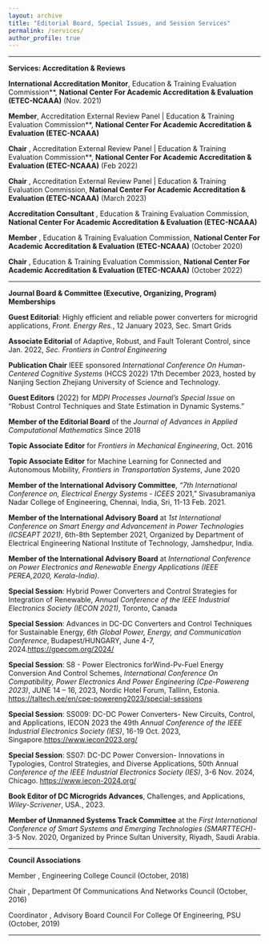 ```yaml
---
layout: archive
title: "Editorial Board, Special Issues, and Session Services"
permalink: /services/
author_profile: true
---
```


**********************************************************************************************
**Services: Accreditation & Reviews**

**International Accreditation Monitor**, Education & Training Evaluation Commission**, __National Center For Academic Accreditation & Evaluation (ETEC-NCAAA)__ (Nov. 2021)

**Member**, Accreditation External Review Panel | Education & Training Evaluation Commission**, __National Center For Academic Accreditation & Evaluation (ETEC-NCAAA)__

**Chair** , Accreditation External Review Panel | Education & Training Evaluation Commission**, __National Center For Academic Accreditation & Evaluation (ETEC-NCAAA)__ (Feb 2022)

**Chair** , Accreditation External Review Panel | Education & Training Evaluation Commission, __National Center For Academic Accreditation & Evaluation (ETEC-NCAAA)__ (March 2023)

**Accreditation Consultant** , Education & Training Evaluation Commission, __National Center For Academic Accreditation & Evaluation (ETEC-NCAAA)__

**Member** , Education & Training Evaluation Commission, __National Center For Academic Accreditation & Evaluation (ETEC-NCAAA)__ (October 2020)

**Chair** , Education & Training Evaluation Commission, __National Center For Academic Accreditation & Evaluation (ETEC-NCAAA)__ (October 2022)

**********************************************************************************************
**Journal Board & Committee (Executive, Organizing, Program) Memberships**

**Guest Editorial**: Highly efficient and reliable power converters for microgrid applications, _Front. Energy Res._, 12 January 2023, Sec. Smart Grids

**Associate Editorial** of Adaptive, Robust, and Fault Tolerant Control, since Jan. 2022, _Sec. Frontiers in Control Engineering_

**Publication Chair** IEEE sponsored _International Conference On Human-Centered Cognitive Systems_ (HCCS 2022) 17th December 2023, hosted by Nanjing Section Zhejiang University of Science and Technology.

**Guest Editors** (2022) for _MDPI Processes Journal’s Special Issue_ on “Robust Control Techniques and State Estimation in Dynamic Systems.”

**Member of the Editorial Board** of the _Journal of Advances in Applied Computational Mathematics_ Since 2018 

**Topic Associate Editor** for _Frontiers in Mechanical Engineering_, Oct. 2016

**Topic Associate Editor** for Machine Learning for Connected and Autonomous Mobility, _Frontiers in Transportation Systems_, June 2020

**Member of the International Advisory Committee**, _“7th International Conference on, Electrical Energy Systems - ICEES_ 2021,” Sivasubramaniya Nadar College of Engineering, Chennai, India, Sri, 11-13 Feb. 2021.

**Member of the International Advisory Board** at _1st International Conference on Smart Energy and Advancement in Power Technologies (ICSEAPT 2021)_, 6th-8th September 2021, Organized by Department of Electrical Engineering
National Institute of Technology, Jamshedpur, India.

**Member of the International Advisory Board** at _International Conference on Power Electronics and Renewable Energy Applications (IEEE PEREA,2020, Kerala-India)_.

**Special Session**: Hybrid Power Converters and Control Strategies for Integration of Renewable, _Annual Conference of the IEEE Industrial Electronics Society (IECON 2021)_, Toronto, Canada

**Special Session**: Advances in DC-DC Converters and Control Techniques for Sustainable Energy, _6th Global Power, Energy, and Communication Conference_, Budapest/HUNGARY, June 4-7, 2024.https://gpecom.org/2024/

**Special Session**: S8 - Power Electronics forWind-Pv-Fuel Energy Conversion And Control Schemes, _International Conference On Compatibility, Power Electronics And Power Engineering (Cpe-Powereng 2023)_, JUNE 14 – 16,
2023, Nordic Hotel Forum, Tallinn, Estonia. https://taltech.ee/en/cpe-powereng2023/special-sessions

**Special Session**: SS009: DC-DC Power Converters- New Circuits, Control, and Applications, IECON 2023 the 49th _Annual Conference of the IEEE Industrial Electronics Society (IES)_, 16-19 Oct. 2023,
Singapore.https://www.iecon2023.org/

**Special Session**: SS07: DC-DC Power Conversion- Innovations in Typologies, Control Strategies, and Diverse Applications, 50th Annual _Conference of the IEEE Industrial Electronics Society (IES)_, 3-6 Nov. 2024, Chicago.
https://www.iecon-2024.org/

**Book Editor of DC Microgrids Advances**, Challenges, and Applications, _Wiley-Scrivener_, USA., 2023.

**Member of Unmanned Systems Track Committee** at the _First International Conference of Smart Systems and Emerging Technologies (SMARTTECH)_- 3-5 Nov. 2020, Organized by Prince Sultan University, Riyadh, Saudi Arabia.

**********************************************************************************************
**Council Associations**

Member , Engineering College Council (October, 2018)

Chair , Department Of Communications And Networks Council (October, 2016)

Coordinator , Advisory Board Council For College Of Engineering, PSU (October, 2019)

**********************************************************************************************
